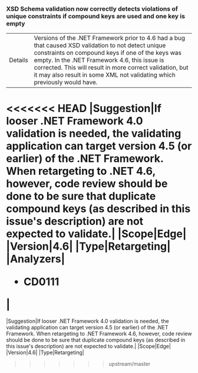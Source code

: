 ### XSD Schema validation now correctly detects violations of unique constraints if compound keys are used and one key is empty

|   |   |
|---|---|
|Details|Versions of the .NET Framework prior to 4.6 had a bug that caused XSD validation to not detect unique constraints on compound keys if one of the keys was empty. In the .NET Framework 4.6, this issue is corrected. This will result in more correct validation, but it may also result in some XML not validating which previously would have.|
<<<<<<< HEAD
|Suggestion|If looser .NET Framework 4.0 validation is needed, the validating application can target version 4.5 (or earlier) of the .NET Framework. When retargeting to .NET 4.6, however, code review should be done to be sure that duplicate compound keys (as described in this issue&#39;s description) are not expected to validate.|
|Scope|Edge|
|Version|4.6|
|Type|Retargeting|
|Analyzers|<ul><li>CD0111</li></ul>|
=======
|Suggestion|If looser .NET Framework 4.0 validation is needed, the validating application can target version 4.5 (or earlier) of the .NET Framework. When retargeting to .NET Framework 4.6, however, code review should be done to be sure that duplicate compound keys (as described in this issue's description) are not expected to validate.|
|Scope|Edge|
|Version|4.6|
|Type|Retargeting|
>>>>>>> upstream/master

